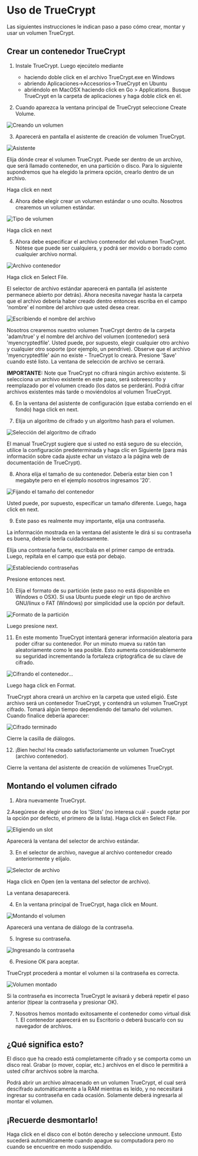 Uso de TrueCrypt
================

Las siguientes instrucciones le indican paso a paso cómo crear, montar y usar un volumen TrueCrypt.

Crear un contenedor TrueCrypt
-----------------------------

 1. Instale TrueCrypt. Luego ejecútelo mediante

     * haciendo doble click en el archivo TrueCrypt.exe en Windows
     * abriendo Aplicaciones->Accesorios->TrueCrypt en Ubuntu
     * abriéndolo en MacOSX haciendo click en Go > Applications. Busque TrueCrypt en la carpeta de aplicaciones y haga doble click en él.

 2. Cuando aparezca la ventana principal de TrueCrypt seleccione Create Volume.

 ![Creando un volumen](using_tc_001.png)

 3. Aparecerá en pantalla el asistente de creación de volumen TrueCrypt.

 ![Asistente](using_tc_002.png)
 
Elija dónde crear el volumen TrueCrypt. Puede ser dentro de un archivo, que será llamado contenedor, en una partición o disco. Para lo siguiente supondremos que ha elegido la primera opción, crearlo dentro de un archivo.

 Haga click en next

 4. Ahora debe elegir crear un volumen estándar o uno oculto. Nosotros crearemos un volumen estándar.

 ![Tipo de volumen](using_tc_003.png)
 
 Haga click en next

 5. Ahora debe especificar el archivo contenedor del volumen TrueCrypt. Nótese que puede ser cualquiera, y podrá ser movido o borrado como cualquier archivo normal.

 ![Archivo contenedor](using_tc_004.png)

 Haga click en Select File.

 El selector de archivo estándar aparecerá en pantalla (el asistente permanece abierto por detrás). Ahora necesita navegar hasta la carpeta que el archivo debería haber creado dentro entonces escriba en el campo 'nombre' el nombre del archivo que usted desea crear.

 ![Escribiendo el nombre del archivo](using_tc_005.png)
 
 Nosotros crearemos nuestro volumen TrueCrypt dentro de la carpeta 'adam/true' y el nombre del archivo del volumen (contenedor) será 'myencryptedfile'. Usted puede, por supuesto, elegir cualquier otro archivo y cualquier otro soporte (por ejemplo, un pendrive). Observe que el archivo 'myencryptedfile' aún no existe - TrueCrypt lo creará. Presione 'Save' cuando esté listo. La ventana de selección de archivo se cerrará.

 **IMPORTANTE:** Note que TrueCrypt no cifrará ningún archivo existente. Si selecciona un archivo existente en este paso, será sobreescrito y reemplazado por el volumen creado (los datos se perderán). Podrá cifrar archivos existentes más tarde o moviéndolos al volumen TrueCrypt.

 6. En la ventana del asistente de configuración (que estaba corriendo en el fondo) haga click en next.

 7. Elija un algoritmo de cifrado y un algoritmo hash para el volumen.

 ![Selección del algoritmo de cifrado](using_tc_006.png)

El manual TrueCrypt sugiere que si usted no está seguro de su elección, utilice la configuración predeterminada y haga clic en Siguiente (para más información sobre cada ajuste echar un vistazo a la página web de documentación de TrueCrypt). 

 8. Ahora elija el tamaño de su contenedor. Debería estar bien con 1 megabyte pero en el ejemplo nosotros ingresamos '20'.

 ![Fijando el tamaño del contenedor](using_tc_007.png)

 Usted puede, por supuesto, especificar un tamaño diferente. Luego, haga click en next.

 9. Este paso es realmente muy importante, elija una contraseña.

 La información mostrada en la ventana del asistente le dirá si su contraseña es buena, debería leerla cuidadosamente.

 Elija una contraseña fuerte, escríbala en el primer campo de entrada. Luego, repítala en el campo que está por debajo.

 ![Estableciendo contraseñas](using_tc_008.png)

 Presione entonces next.

 10. Elija el formato de su partición (este paso no está disponible en Windows o OSX). Si usa Ubuntu puede elegir un tipo de archivo GNU/linux o FAT (Windows) por simplicidad use la opción por default.

 ![Formato de la partición](using_tc_009.png)

 Luego presione next.

 11. En este momento TrueCrypt intentará generar información aleatoria para poder cifrar su contenedor. Por un minuto mueva su ratón tan aleatoriamente como le sea posible. Esto aumenta considerablemente su seguridad incrementando la fortaleza criptográfica de su clave de cifrado.

 ![Cifrando el contenedor...](using_tc_010.png)

 Luego haga click en Format.

 TrueCrypt ahora creará un archivo en la carpeta que usted eligió. Este archivo será un contenedor TrueCrypt, y contendrá un volumen TrueCrypt cifrado. Tomará algún tiempo dependiendo del tamaño del volumen. Cuando finalice debería aparecer:

 ![Cifrado terminado](using_tc_011.png)

 Cierre la casilla de diálogos.

 12. ¡Bien hecho! Ha creado satisfactoriamente un volumen TrueCrypt (archivo contenedor).

 Cierre la ventana del asistente de creación de volúmenes TrueCrypt.

Montando el volumen cifrado
---------------------------

 1. Abra nuevamente TrueCrypt.

 2.Asegúrese de elegir uno de los 'Slots' (no interesa cuál - puede optar por la opción por defecto, el primero de la lista). Haga click en Select File.

 ![Eligiendo un slot](using_tc_012.png)

 Aparecerá la ventana del selector de archivo estándar.

 3. En el selector de archivo, navegue al archivo contenedor creado anteriormente y elíjalo.

 ![Selector de archivo](using_tc_013.png)

 Haga click en Open (en la ventana del selector de archivo).

 La ventana desaparecerá.

 4. En la ventana principal de TrueCrypt, haga click en Mount.

 ![Montando el volumen](using_tc_014.png)

 Aparecerá una ventana de diálogo de la contraseña.

 5. Ingrese su contraseña.

 ![Ingresando la contraseña](using_tc_015.png)

 6. Presione OK para aceptar.

 TrueCrypt procederá a montar el volumen si la contraseña es correcta.

 ![Volumen montado](using_tc_016.png)

 Si la contraseña es incorrecta TrueCrypt le avisará y deberá repetir el paso anterior (tipear la contraseña y presionar OK).

 7. Nosotros hemos montado exitosamente el contenedor como virtual disk 1. El contenedor aparecerá en su Escritorio o deberá buscarlo con su navegador de archivos.

¿Qué significa esto?
--------------------

El disco que ha creado está completamente cifrado y se comporta como un disco real. Grabar (o mover, copiar, etc.) archivos en el disco le permitirá a usted cifrar archivos sobre la marcha.

Podrá abrir un archivo almacenado en un volumen TrueCrypt, el cual será descifrado automáticamente a la RAM mientras es leído, y no necesitará ingresar su contraseña en cada ocasión. Solamente deberá ingresarla al montar el volumen.

¡Recuerde desmontarlo!
----------------------

Haga click en el disco con el botón derecho y seleccione unmount. Esto sucederá automáticamente cuando apague su computadora pero no cuando se encuentre en modo suspendido.



